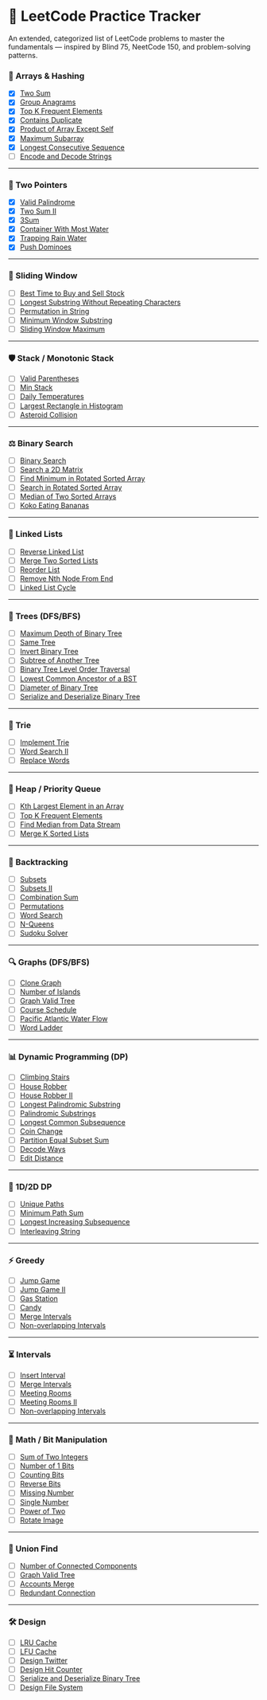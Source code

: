 # 🧠 LeetCode Practice Tracker

An extended, categorized list of LeetCode problems to master the fundamentals — inspired by Blind 75, NeetCode 150, and problem-solving patterns.


### 📆 Arrays & Hashing

- [x] [Two Sum](https://leetcode.com/problems/two-sum/)
- [x] [Group Anagrams](https://leetcode.com/problems/group-anagrams/)
- [x] [Top K Frequent Elements](https://leetcode.com/problems/top-k-frequent-elements/)
- [x] [Contains Duplicate](https://leetcode.com/problems/contains-duplicate/)
- [x] [Product of Array Except Self](https://leetcode.com/problems/product-of-array-except-self/)
- [x] [Maximum Subarray](https://leetcode.com/problems/maximum-subarray/)
- [x] [Longest Consecutive Sequence](https://leetcode.com/problems/longest-consecutive-sequence/)
- [ ] [Encode and Decode Strings](https://leetcode.com/problems/encode-and-decode-strings/)

---

### 👀 Two Pointers

- [x] [Valid Palindrome](https://leetcode.com/problems/valid-palindrome/)
- [x] [Two Sum II](https://leetcode.com/problems/two-sum-ii-input-array-is-sorted/)
- [x] [3Sum](https://leetcode.com/problems/3sum/)
- [x] [Container With Most Water](https://leetcode.com/problems/container-with-most-water/)
- [x] [Trapping Rain Water](https://leetcode.com/problems/trapping-rain-water/)
- [x] [Push Dominoes](https://leetcode.com/problems/push-dominoes/)

---

### 🔹 Sliding Window

- [ ] [Best Time to Buy and Sell Stock](https://leetcode.com/problems/best-time-to-buy-and-sell-stock/)
- [ ] [Longest Substring Without Repeating Characters](https://leetcode.com/problems/longest-substring-without-repeating-characters/)
- [ ] [Permutation in String](https://leetcode.com/problems/permutation-in-string/)
- [ ] [Minimum Window Substring](https://leetcode.com/problems/minimum-window-substring/)
- [ ] [Sliding Window Maximum](https://leetcode.com/problems/sliding-window-maximum/)

---

### 🛡️ Stack / Monotonic Stack

- [ ] [Valid Parentheses](https://leetcode.com/problems/valid-parentheses/)
- [ ] [Min Stack](https://leetcode.com/problems/min-stack/)
- [ ] [Daily Temperatures](https://leetcode.com/problems/daily-temperatures/)
- [ ] [Largest Rectangle in Histogram](https://leetcode.com/problems/largest-rectangle-in-histogram/)
- [ ] [Asteroid Collision](https://leetcode.com/problems/asteroid-collision/)

---

### ⚖️ Binary Search

- [ ] [Binary Search](https://leetcode.com/problems/binary-search/)
- [ ] [Search a 2D Matrix](https://leetcode.com/problems/search-a-2d-matrix/)
- [ ] [Find Minimum in Rotated Sorted Array](https://leetcode.com/problems/find-minimum-in-rotated-sorted-array/)
- [ ] [Search in Rotated Sorted Array](https://leetcode.com/problems/search-in-rotated-sorted-array/)
- [ ] [Median of Two Sorted Arrays](https://leetcode.com/problems/median-of-two-sorted-arrays/)
- [ ] [Koko Eating Bananas](https://leetcode.com/problems/koko-eating-bananas/)

---

### 🦙 Linked Lists

- [ ] [Reverse Linked List](https://leetcode.com/problems/reverse-linked-list/)
- [ ] [Merge Two Sorted Lists](https://leetcode.com/problems/merge-two-sorted-lists/)
- [ ] [Reorder List](https://leetcode.com/problems/reorder-list/)
- [ ] [Remove Nth Node From End](https://leetcode.com/problems/remove-nth-node-from-end-of-list/)
- [ ] [Linked List Cycle](https://leetcode.com/problems/linked-list-cycle/)

---

### 🌳 Trees (DFS/BFS)

- [ ] [Maximum Depth of Binary Tree](https://leetcode.com/problems/maximum-depth-of-binary-tree/)
- [ ] [Same Tree](https://leetcode.com/problems/same-tree/)
- [ ] [Invert Binary Tree](https://leetcode.com/problems/invert-binary-tree/)
- [ ] [Subtree of Another Tree](https://leetcode.com/problems/subtree-of-another-tree/)
- [ ] [Binary Tree Level Order Traversal](https://leetcode.com/problems/binary-tree-level-order-traversal/)
- [ ] [Lowest Common Ancestor of a BST](https://leetcode.com/problems/lowest-common-ancestor-of-a-binary-search-tree/)
- [ ] [Diameter of Binary Tree](https://leetcode.com/problems/diameter-of-binary-tree/)
- [ ] [Serialize and Deserialize Binary Tree](https://leetcode.com/problems/serialize-and-deserialize-binary-tree/)

---

### 🏰 Trie

- [ ] [Implement Trie](https://leetcode.com/problems/implement-trie-prefix-tree/)
- [ ] [Word Search II](https://leetcode.com/problems/word-search-ii/)
- [ ] [Replace Words](https://leetcode.com/problems/replace-words/)

---

### 🚀 Heap / Priority Queue

- [ ] [Kth Largest Element in an Array](https://leetcode.com/problems/kth-largest-element-in-an-array/)
- [ ] [Top K Frequent Elements](https://leetcode.com/problems/top-k-frequent-elements/)
- [ ] [Find Median from Data Stream](https://leetcode.com/problems/find-median-from-data-stream/)
- [ ] [Merge K Sorted Lists](https://leetcode.com/problems/merge-k-sorted-lists/)

---

### 🤖 Backtracking

- [ ] [Subsets](https://leetcode.com/problems/subsets/)
- [ ] [Subsets II](https://leetcode.com/problems/subsets-ii/)
- [ ] [Combination Sum](https://leetcode.com/problems/combination-sum/)
- [ ] [Permutations](https://leetcode.com/problems/permutations/)
- [ ] [Word Search](https://leetcode.com/problems/word-search/)
- [ ] [N-Queens](https://leetcode.com/problems/n-queens/)
- [ ] [Sudoku Solver](https://leetcode.com/problems/sudoku-solver/)

---

### 🔍 Graphs (DFS/BFS)

- [ ] [Clone Graph](https://leetcode.com/problems/clone-graph/)
- [ ] [Number of Islands](https://leetcode.com/problems/number-of-islands/)
- [ ] [Graph Valid Tree](https://leetcode.com/problems/graph-valid-tree/)
- [ ] [Course Schedule](https://leetcode.com/problems/course-schedule/)
- [ ] [Pacific Atlantic Water Flow](https://leetcode.com/problems/pacific-atlantic-water-flow/)
- [ ] [Word Ladder](https://leetcode.com/problems/word-ladder/)

---

### 📊 Dynamic Programming (DP)

- [ ] [Climbing Stairs](https://leetcode.com/problems/climbing-stairs/)
- [ ] [House Robber](https://leetcode.com/problems/house-robber/)
- [ ] [House Robber II](https://leetcode.com/problems/house-robber-ii/)
- [ ] [Longest Palindromic Substring](https://leetcode.com/problems/longest-palindromic-substring/)
- [ ] [Palindromic Substrings](https://leetcode.com/problems/palindromic-substrings/)
- [ ] [Longest Common Subsequence](https://leetcode.com/problems/longest-common-subsequence/)
- [ ] [Coin Change](https://leetcode.com/problems/coin-change/)
- [ ] [Partition Equal Subset Sum](https://leetcode.com/problems/partition-equal-subset-sum/)
- [ ] [Decode Ways](https://leetcode.com/problems/decode-ways/)
- [ ] [Edit Distance](https://leetcode.com/problems/edit-distance/)

---

### 🔢 1D/2D DP

- [ ] [Unique Paths](https://leetcode.com/problems/unique-paths/)
- [ ] [Minimum Path Sum](https://leetcode.com/problems/minimum-path-sum/)
- [ ] [Longest Increasing Subsequence](https://leetcode.com/problems/longest-increasing-subsequence/)
- [ ] [Interleaving String](https://leetcode.com/problems/interleaving-string/)

---

### ⚡ Greedy

- [ ] [Jump Game](https://leetcode.com/problems/jump-game/)
- [ ] [Jump Game II](https://leetcode.com/problems/jump-game-ii/)
- [ ] [Gas Station](https://leetcode.com/problems/gas-station/)
- [ ] [Candy](https://leetcode.com/problems/candy/)
- [ ] [Merge Intervals](https://leetcode.com/problems/merge-intervals/)
- [ ] [Non-overlapping Intervals](https://leetcode.com/problems/non-overlapping-intervals/)

---

### ⏳ Intervals

- [ ] [Insert Interval](https://leetcode.com/problems/insert-interval/)
- [ ] [Merge Intervals](https://leetcode.com/problems/merge-intervals/)
- [ ] [Meeting Rooms](https://leetcode.com/problems/meeting-rooms/)
- [ ] [Meeting Rooms II](https://leetcode.com/problems/meeting-rooms-ii/)
- [ ] [Non-overlapping Intervals](https://leetcode.com/problems/non-overlapping-intervals/)

---

### 🔫 Math / Bit Manipulation

- [ ] [Sum of Two Integers](https://leetcode.com/problems/sum-of-two-integers/)
- [ ] [Number of 1 Bits](https://leetcode.com/problems/number-of-1-bits/)
- [ ] [Counting Bits](https://leetcode.com/problems/counting-bits/)
- [ ] [Reverse Bits](https://leetcode.com/problems/reverse-bits/)
- [ ] [Missing Number](https://leetcode.com/problems/missing-number/)
- [ ] [Single Number](https://leetcode.com/problems/single-number/)
- [ ] [Power of Two](https://leetcode.com/problems/power-of-two/)
- [ ] [Rotate Image](https://leetcode.com/problems/rotate-image/)

---

### 🔘 Union Find

- [ ] [Number of Connected Components](https://leetcode.com/problems/number-of-connected-components-in-an-undirected-graph/)
- [ ] [Graph Valid Tree](https://leetcode.com/problems/graph-valid-tree/)
- [ ] [Accounts Merge](https://leetcode.com/problems/accounts-merge/)
- [ ] [Redundant Connection](https://leetcode.com/problems/redundant-connection/)

---

### 🛠️ Design

- [ ] [LRU Cache](https://leetcode.com/problems/lru-cache/)
- [ ] [LFU Cache](https://leetcode.com/problems/lfu-cache/)
- [ ] [Design Twitter](https://leetcode.com/problems/design-twitter/)
- [ ] [Design Hit Counter](https://leetcode.com/problems/design-hit-counter/)
- [ ] [Serialize and Deserialize Binary Tree](https://leetcode.com/problems/serialize-and-deserialize-binary-tree/)
- [ ] [Design File System](https://leetcode.com/problems/design-file-system/)
